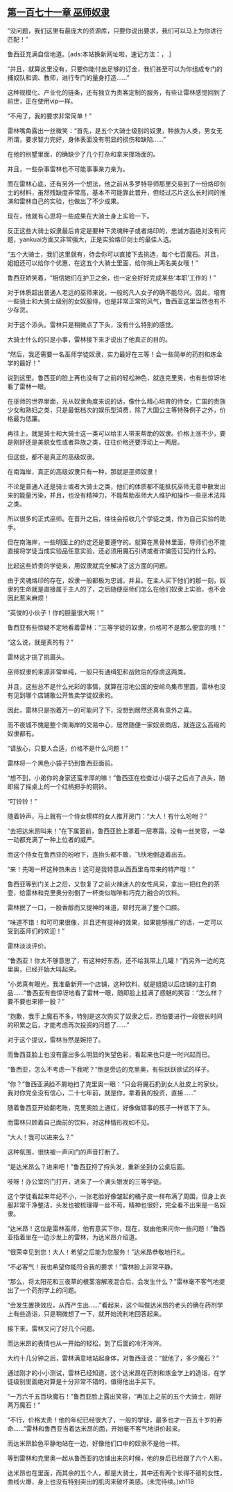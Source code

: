 ## [第一百七十一章 巫师奴隶](https://www.xxbiquge.com/11_11222/8798619.html)


  “没问题，我们这里有最庞大的资源库，只要你说出要求，我们可以马上为你进行匹配！”

  鲁西亚充满自信地道。[ads:本站换新网址啦，速记方法：，.]

  “并且，就算这里没有，只要你能付出足够的订金，我们甚至可以为你组成专门的捕奴队和调、教师，进行专门的量身打造……”

  这种规模化、产业化的链条，还有独立为贵客定制的服务，有些让雷林感觉回到了前世，正在使用vip一样。

  “不用了，我的要求非常简单！”

  雷林嘴角露出一丝微笑：“首先，是五个大骑士级别的奴隶，种族为人类，男女无所谓，要求智力完好，身体表面没有明显的损伤和缺陷……”

  在他的别墅里面，的确缺少了几个打杂和拿来撑场面的。

  并且，一些杂事雷林也不可能事事亲力亲为。

  而在雷林心底，还有另外一个想法，他之前从多罗特导师那里交易到了一份烙印剑士的材料，虽然残缺度非常高，基本不可能靠此晋升，但经过芯片这么长时间的推演和雷林自己的实验，也做出了不少成果。

  现在，他就有心思将一些成果在大骑士身上实验一下。

  反正这些大骑士奴隶最后肯定是要种下灵魂种子或者烙印的，忠诚方面绝对没有问题，yankuai方面又非常强大，正是实验烙印剑士的最佳人选。

  “五个大骑士，我们这里就有，待会你可以直接下去挑选，每个七百魔石。并且，姐姐还可以给你个优惠，在这五个大骑士里面，给你捎上两名美女哦！”

  鲁西亚娇笑着，“相信她们在护卫之余，也一定会好好完成某些‘本职’工作的！”

  对于体质超出普通人老远的巫师来说，一般的凡人女子的确不能尽兴。因此，培育一些骑士和大骑士级别的女奴服侍，也是非常正常的风气，鲁西亚这里当然也有不少存货。

  对于这个添头。雷林只是稍微点了下头，没有什么特别的感觉。

  大骑士什么的只是小事，雷林接下来才说出了他真正的目的。

  “然后，我还需要一名巫师学徒奴隶，实力最好在三等！会一些简单的药剂和炼金学的最好！”

  说到这里。鲁西亚的脸上再也没有了之前的轻松神色，就连克里奥，也有些惊讶地看了雷林一眼。

  在巫师的世界里面，光从奴隶角度来说的话，像什么精心培育的侍女，亡国的贵族少女和熟妇之类，只是最低档次的娱乐型消费，除了大国公主等特殊例子之外，价格最为低廉。

  再往上，就是骑士和大骑士这一类可以给主人带来帮助的奴隶。价格上涨不少，要是刚好还是美貌女性或者异族之类，往往价格还要浮动上一两层。

  但这些，都不是真正的高级奴隶。

  在南海岸，真正的高级奴隶只有一种，那就是巫师奴隶！

  不论是普通人还是骑士或者大骑士之类，他们的体质都不能抵抗巫师无意中散发出来的能量污染，并且，也没有精神力，不能帮助巫师大人维护和操作一些巫术法阵之类。

  所以很多的正式巫师。在晋升之后，往往会招收几个学徒之类，作为自己实验的助手。

  但在南海岸，一些明面上的约定还是要遵守的。就算在黑骨林里面，导师们也不能直接将学徒当成实验品任意实验，还必须用魔石引诱或者诈骗签订契约什么的。

  比起这些娇贵的学徒来，用奴隶就完全解决了这方面的问题。

  由于灵魂烙印的存在，奴隶一般都极为忠诚，并且。在主人买下他们的那一刻，奴隶的生命就是直接属于主人的了，之后随便巫师们怎么在他们奴隶上实验，也不会因此惹来麻烦！

  “英俊的小伙子！你的胆量很大啊！”

  鲁西亚有些惊疑不定地看着雷林：“三等学徒的奴隶，价格可不是那么便宜的哦！”

  “这么说，就是真的有？”

  雷林这才挑了挑眉头。

  巫师奴隶的来源非常单纯，一般只有通缉犯和战败后的俘虏这两类。

  并且，这些总不是什么光彩的事情，就算在沼地公国的安岭鸟集市里面，雷林也没有见到哪个店铺敢公开售卖学徒奴隶的。

  因此，雷林只是抱着万一的可能问了下，没想到居然还真有意外之喜。

  而不夜城不愧是整个南海岸的交易中心，居然随便一家奴隶商店，就连这么高级的奴隶都有。

  “请放心，只要人合适，价格不是什么问题！”

  雷林将一个黑色小袋子扔到鲁西亚面前。

  “想不到，小弟你的身家还蛮丰厚的嘛！”鲁西亚在检查过小袋子之后点了点头，随即摇了摇桌上的一个红柄把手的铜铃。

  “叮铃铃！”

  随着铃声，马上就有一个侍女模样的女人推开房门：“大人！有什么吩咐？”

  “去把达米昂叫来！”在下属面前，鲁西亚脸上罩着一层寒霜，没有一丝笑容，一举一动都充满了一种上位者的威严。

  而这个侍女在鲁西亚的吩咐下，连抬头都不敢，飞快地倒退着出去。

  “来！先喝一杯这种热朱古！这可是我特意从西西里岛带来的特产哦！”

  鲁西亚等到门关上之后，又恢复了之前火辣迷人的女性风采，拿出一把红色的茶壶，给雷林和克里奥分别倒了一杯类似咖啡和巧克力融合的饮料。

  雷林抿了一口，一股香醇而又提神的味道，顿时充满了整个口腔。

  “味道不错！和可可果很像，并且还有提神的效果，如果能够推广的话，一定可以受到巫师们的欢迎！”

  雷林淡淡评价。

  “鲁西亚！你太不够意思了，有这种好东西，还不给我带上几罐！”而另外一边的克里奥，已经开始大叫起来。

  “小弟真有眼光，我准备新开一个店铺，这种饮料，就是姐姐以后店铺的主打商品……”鲁西亚有些惊讶地看了雷林一眼，随即脸上挂满了惑魅的笑容：“怎么样？要不要也来掺一股？”

  “抱歉，我手上魔石不多，特别是这次购买了奴隶之后，恐怕要进行一段很长时间的积累之后，才能考虑再次投资的问题了……”

  对于这个提议，雷林当然是婉拒了。

  而鲁西亚脸上也没有露出多么明显的失望色彩，看起来也只是一时兴起而已。

  “鲁西亚，怎么不考虑一下我呢？”倒是旁边的克里奥，有些跃跃欲试的样子。

  “你？”鲁西亚满脸不屑地扫了克里奥一眼：“只会将魔石扔到女人肚皮上的家伙，我对你完全没有信心，二十七年前，就是你，拿着我的投资，直接……”

  随着鲁西亚开始翻老账，克里奥脸上通红，好像做错事的孩子一样低下了头。

  而雷林只顾着自己面前的饮料，对这种情形视如不见。

  “大人！我可以进来么？”

  这种氛围，很快被一声问门的声音打断了。

  “是达米昂么？进来吧！”鲁西亚捋了捋头发，重新坐到办公桌后面。

  吱呀！办公室的门打开，进来了一个满头银发的三等学徒。

  这个学徒看起来年纪不小，一张老脸好像皱起的橘子皮一样布满了周围，但身上衣服非常干净整洁，头发也被梳理得一丝不苟，精神也很好，完全看不出来是一名奴隶。

  “达米昂！这位是雷林巫师，他有意买下你，现在，就由他来问你一些问题！”鲁西亚指着坐在一边沙发上的雷林，为达米昂介绍道。

  “很荣幸见到您！大人！希望之后能为您服务！”达米昂恭敬地行礼。

  “不必客气！我也希望你能符合我的要求！”雷林脸上非常平静。

  “那么，将太阳花和三夜草的根茎溶解液混合后，会发生什么？”雷林毫不客气地提出了一个药剂学上的问题。

  “会发生置换效应，从而产生出……”看起来，这个叫做达米昂的老头的确在药剂学上有些造诣，只是稍微想了一下，就开始流利地回答起来。

  接下来，雷林又问了好几个问题。

  而达米昂的表情也从一开始的轻松，到了后面的冷汗涔涔。

  大约十几分钟之后，雷林满意地站起身体，对鲁西亚说：“就他了，多少魔石？”

  通过刚才的小小测试，雷林已经知道，这个达米昂在药剂和炼金学上的造诣，在学徒级别里面绝对算是十分非常不错的，值得他出手买下。

  “一万六千五百块魔石！”鲁西亚脸上露出笑容，“再加上之前的五个大骑士，刚好两万魔石！”

  “不行，价格太贵！他的年纪已经很大了，一般的学徒，最多也才一百五十岁的寿命……”雷林和鲁西亚当着达米昂的面，开始毫不客气地讲价起来。

  而达米昂脸色平静地站在一边，好像他们口中的奴隶不是他一样。

  等到雷林和克里奥一起从鲁西亚的店铺出来的时候，他的身后已经跟了六个人影。

  达米昂也在里面，而其余的五个人，都是大骑士，其中还有两个长得不错的女性，曲线火爆，身上也没有特别突出的肌肉来破坏美感。(未完待续。)xh118
